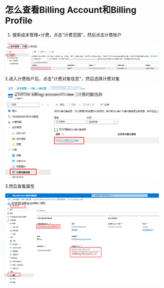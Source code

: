 # 怎么查看Billing Account和Billing Profile

1. 搜索成本管理+计费，点击“计费范围”，然后点击计费账户

![](https://github.com/leizhang1984/pythonsample/blob/main/azuremanagement/reservations/azurechina/images/costmanage+billing-1.png?raw=true)



2.进入计费账户后，点击"计费对象信息"，然后选择计费对象

![](https://github.com/leizhang1984/pythonsample/blob/main/azuremanagement/reservations/azurechina/images/costmanage%2Bbilling-2.png)



3.然后查看属性

![](https://github.com/leizhang1984/pythonsample/blob/main/azuremanagement/reservations/azurechina/images/costmanage%2Bbilling-3.png)
